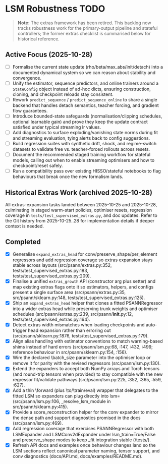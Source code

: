 # LSM Robustness TODO

> **Note:** The extras framework has been retired. This backlog now tracks robustness work for the primary-output pipeline and stateful controllers; the former extras checklist is summarised below for historical reference.

## Active Focus (2025-10-28)

- [ ] Formalise the current state update (rho/beta/max_abs/init/detach) into a documented dynamical system so we can reason about stability and convergence.
- [ ] Unify the estimator, sequence predictors, and online trainers around a `StateConfig` object instead of ad-hoc dicts, ensuring construction, cloning, and checkpoint reloads stay consistent.
- [ ] Rework `predict_sequence` / `predict_sequence_online` to share a single backend that handles detach semantics, teacher forcing, and gradient flow guarantees.
- [ ] Introduce bounded-state safeguards (normalisation/clipping schedules, optional learnable gain) and prove they keep the update contract satisfied under typical streaming lr values.
- [ ] Add diagnostics to surface exploding/vanishing state norms during fit and streaming evaluation, tying alerts back to config suggestions.
- [ ] Build regression suites with synthetic drift, shock, and regime-switch datasets to validate free vs. teacher-forced rollouts across resets.
- [ ] Document the recommended staged training workflow for stateful models, calling out when to enable streaming optimisers and how to checkpoint/reset safely.
- [ ] Run a compatibility pass over existing HISSO/stateful notebooks to flag behaviours that break once the new formalism lands.

## Historical Extras Work (archived 2025-10-28)

All extras-expansion tasks landed between 2025-10-25 and 2025-10-28, culminating in staged warm-start policies, optimiser resets, regression coverage in `tests/test_supervised_extras.py`, and doc updates. Refer to the Git history from 2025-10-25..28 for implementation details if deeper context is needed.

## Completed

- [x] Generalise `expand_extras_head` for conv/preserve_shape/per_element regressors and add regression coverage so extras expansion stays stable across layouts (src/psann/extras.py:352, tests/test_supervised_extras.py:183, tests/test_supervised_extras.py:209).
- [x] Finalise a unified `extras_growth` API (constructor arg plus setter) and map existing extras flags onto it so estimators, helpers, and configs present a single surface area (src/psann/extras.py:35, src/psann/sklearn.py:148, tests/test_supervised_extras.py:125).
- [x] Ship an `expand_extras_head` helper that clones a fitted PSANNRegressor into a wider extras head while preserving trunk weights and optimiser schedules (src/psann/extras.py:239, src/psann/__init__.py:12, tests/test_supervised_extras.py:164).
- [x] Detect extras width mismatches when loading checkpoints and auto-trigger head expansion rather than erroring out (src/psann/sklearn.py:1876, tests/test_supervised_extras.py:179).
- [x] Align alias handling with estimator conventions to match warning-based shims instead of hard errors (src/psann/lsm.py:68, :147, :432, :499; reference behaviour in src/psann/sklearn.py:154, :156).
- [x] Wire the declared \batch_size parameter into the optimiser loop or remove it for parity with the revised regressors (src/psann/lsm.py:130).
- [x] Extend the expanders to accept both NumPy arrays and Torch tensors (and round-trip tensors when provided) to stay compatible with the new regressor fit/validate pathways (src/psann/lsm.py:225, :352, :365, :559, :627).
- [x] Add a thin \forward (plus \to/\train/eval) wrapper that delegates to the fitted LSM so expanders can plug directly into lsm= (src/psann/lsm.py:106, _resolve_lsm_module in src/psann/sklearn.py:415).
- [x] Provide a score_reconstruction helper for the conv expander to mirror the dense path and support diagnostics promised in the docs (src/psann/lsm.py:469).
- [x] Add regression coverage that exercises PSANNRegressor with both LSMExpander and LSMConv2dExpander under lsm_train=True/False and preserve_shape modes to keep _fit integration stable (\tests/).
- [x] Refresh API docs and examples once behaviour changes land so the LSM sections reflect canonical parameter naming, tensor support, and conv diagnostics (docs/API.md, docs/examples/README.md).

